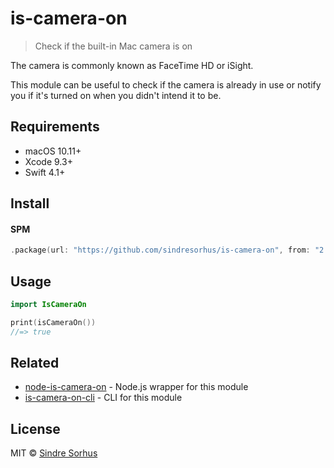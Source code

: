 # is-camera-on

> Check if the built-in Mac camera is on

The camera is commonly known as FaceTime HD or iSight.

This module can be useful to check if the camera is already in use or notify you if it's turned on when you didn't intend it to be.


## Requirements

- macOS 10.11+
- Xcode 9.3+
- Swift 4.1+


## Install

#### SPM

```swift
.package(url: "https://github.com/sindresorhus/is-camera-on", from: "2.0.0")
```


## Usage

```swift
import IsCameraOn

print(isCameraOn())
//=> true
```


## Related

- [node-is-camera-on](https://github.com/sindresorhus/node-is-camera-on) - Node.js wrapper for this module
- [is-camera-on-cli](https://github.com/sindresorhus/is-camera-on-cli) - CLI for this module


## License

MIT © [Sindre Sorhus](https://sindresorhus.com)
